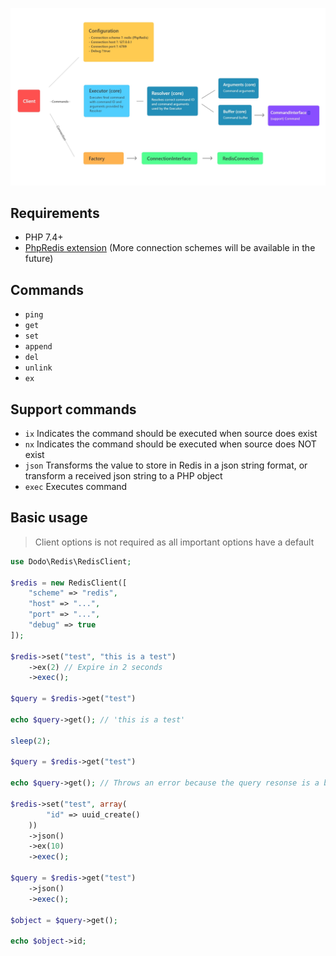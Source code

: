 ![Client flow diagram](https://raw.githubusercontent.com/CodeAdraas/php-redis-client/master/client-flow-diagram.jpg)

## Requirements
 * PHP 7.4+
 * [PhpRedis extension](https://github.com/phpredis/phpredis) (More connection schemes will be available in the future)

## Commands

* `ping`
* `get`
* `set`
* `append`
* `del`
* `unlink`
* `ex`

## Support commands

* `ix` Indicates the command should be executed when source does exist
* `nx` Indicates the command should be executed when source does NOT exist
* `json` Transforms the value to store in Redis in a json string format, or transform a received json string to a PHP object
* `exec` Executes command

## Basic usage

> Client options is not required as all important options have a default

```php
use Dodo\Redis\RedisClient;

$redis = new RedisClient([
    "scheme" => "redis",
    "host" => "...",
    "port" => "...",
    "debug" => true
]);

$redis->set("test", "this is a test")
    ->ex(2) // Expire in 2 seconds
    ->exec();

$query = $redis->get("test")

echo $query->get(); // 'this is a test'

sleep(2);

$query = $redis->get("test")

echo $query->get(); // Throws an error because the query resonse is a boolean: false

$redis->set("test", array(
        "id" => uuid_create()
    ))
    ->json()
    ->ex(10)
    ->exec();

$query = $redis->get("test")
    ->json()
    ->exec();

$object = $query->get();

echo $object->id;

```